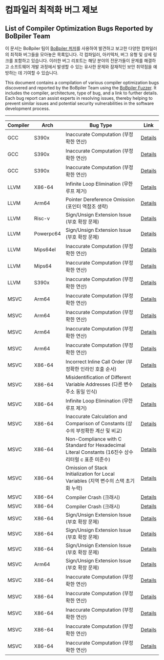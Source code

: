 # 컴파일러 최적화 버그 제보
## List of Compiler Optimization Bugs Reported by BoBpiler Team

이 문서는 BoBpiler 팀이 [BoBpiler 퍼저](https://github.com/BoBpiler/BoBpiler-Fuzzer)를 사용하여 발견하고 보고한 다양한 컴파일러의 최적화 버그들을 모아놓은 목록입니다. 각 컴파일러, 아키텍처, 버그 유형 및 상세 링크를 포함하고 있습니다. 이러한 버그 리포트는 해당 분야의 전문가들이 문제를 해결하고 소프트웨어 개발 과정에서 발생할 수 있는 유사한 문제와 잠재적인 보안 취약점을 예방하는 데 기여할 수 있습니다.

This document contains a compilation of various compiler optimization bugs discovered and reported by the BoBpiler Team using the [BoBpiler Fuzzer](https://github.com/BoBpiler/BoBpiler-Fuzzer). It includes the compiler, architecture, type of bug, and a link to further details. Each bug report can assist experts in resolving issues, thereby helping to prevent similar issues and potential security vulnerabilities in the software development process.

---
| Compiler | Arch | Bug Type | Link |
| --- | --- | --------------------------- | ---- |
| GCC | S390x |     Inaccurate Computation (부정확한 연산)    | [Details](https://gcc.gnu.org/bugzilla/show_bug.cgi?id=112112) |
| GCC | S390x |     Inaccurate Computation (부정확한 연산)    | [Details](https://gcc.gnu.org/bugzilla/show_bug.cgi?id=112274) |
| GCC | S390x |     Inaccurate Computation (부정확한 연산)    | [Details](https://gcc.gnu.org/bugzilla/show_bug.cgi?id=112329) |
| LLVM | X86-64 |   Infinite Loop Elimination (무한 루프 제거)    | [Details](https://github.com/llvm/llvm-project/issues/66307) |
| LLVM | Arm64 |    Pointer Dereference Omission (포인터 역참조 생략)   | [Details](https://github.com/llvm/llvm-project/issues/69294) |
| LLVM | Risc-v |    Sign/Unsign Extension Issue (부호 확장 문제)   | [Details](https://github.com/llvm/llvm-project/issues/68855) |
| LLVM | Powerpc64 |    Sign/Unsign Extension Issue (부호 확장 문제)   | [Details](https://github.com/llvm/llvm-project/issues/71030) |
| LLVM | Mips64el |     Inaccurate Computation (부정확한 연산)    | [Details](https://github.com/llvm/llvm-project/issues/69328) |
| LLVM | Mips64 |   Inaccurate Computation (부정확한 연산)    | [Details](https://github.com/llvm/llvm-project/issues/70495) |
| LLVM | S390x |    Inaccurate Computation (부정확한 연산)    | [Details](https://github.com/llvm/llvm-project/issues/72018) |
| MSVC | Arm64 |    Inaccurate Computation (부정확한 연산)    | [Details](https://developercommunity.visualstudio.com/t/C-ARM64-Optimization-Bug/10503910) |
| MSVC | Arm64 |    Inaccurate Computation (부정확한 연산)    | [Details](https://developercommunity.visualstudio.com/t/Inconsistent-Outputs-in-ARM64-C-Progra/10505191) |
| MSVC | Arm64 |    Inaccurate Computation (부정확한 연산)    | [Details](https://developercommunity.visualstudio.com/t/ARM64-MSVC-Compiler-Optimization-Leads-t/10508262) |
| MSVC | Arm64 |    Inaccurate Computation (부정확한 연산)    | [Details](https://developercommunity.visualstudio.com/t/MSVC-ARM64-Compiler-Incorrectly-Optimize/10510611) |
| MSVC | X86-64 |   Incorrect Inline Call Order (부정확한 인라인 호출 순서)    | [Details](https://developercommunity.visualstudio.com/t/O1-Optimization-Leads-to-Incorrect-Funct/10469220?sort=newest) |
| MSVC | X86-64 |   Misidentification of Different Variable Addresses (다른 변수 주소 동일 인식)     | [Details](https://developercommunity.visualstudio.com/t/Memory-reference-error-due-to-excessive/10477735?sort=newest&page=1) |
| MSVC | X86-64 |   Infinite Loop Elimination (무한 루프 제거)   | [Details](https://developercommunity.visualstudio.com/t/Optimization-Levels-O1-O2-Ox-Incorrect/10478781?sort=newest) |
| MSVC | X86-64 |   Inaccurate Calculation and Comparison of Constants (상수의 부정확한 계산 및 비교)     | [Details](https://developercommunity.visualstudio.com/t/Incorrectly-compiled-comparison-and-cons/10480723?sort=newest) |
| MSVC | X86-64 |   Non-Compliance with C Standard for Hexadecimal Literal Constants (16진수 상수 리터럴 c 표준 미준수)     | [Details](https://developercommunity.visualstudio.com/t/cl-Compiler-Misinterprets-Hexadecimal-Li/10483175) |
| MSVC | X86-64 |   Omission of Stack Initialization for Local Variables (지역 변수의 스택 초기화 누락)     | [Details](https://developercommunity.visualstudio.com/t/Function-pointer-address-comparison-erro/10485960?sort=newest) |
| MSVC | X86-64 |   Compiler Crash (크래시)   | [Details](https://developercommunity.visualstudio.com/t/Internal-Compiler-Error-with-for-loop-an/10486573) |
| MSVC | X86-64 |   Compiler Crash (크래시)   | [Details](https://developercommunity.visualstudio.com/t/fatal-error-C1001:-Internal-Compiler-Err/10485991?sort=newest) |
| MSVC | X86-64 |   Sign/Unsign Extension Issue (부호 확장 문제)   | [Details](https://developercommunity.visualstudio.com/t/Signed-variable-value-extended-in-an-uns/10478879?sort=newest&q=Signed+variable+value+extended+in+an+unsigned+manner&page=3) |
| MSVC | X86-64 |   Sign/Unsign Extension Issue (부호 확장 문제)   | [Details](https://developercommunity.visualstudio.com/t/Incorrect-unsigned-extension-when-upcast/10481317?sort=newest) |
| MSVC | X86-64 | Sign/Unsign Extension Issue (부호 확장 문제) | [Details](https://developercommunity.visualstudio.com/t/Impact-of-printf-on-CL-Compiler-Optimiza/10481033?sort=newest) |
| MSVC | Arm64 |    Sign/Unsign Extension Issue (부호 확장 문제)   | [Details](https://developercommunity.visualstudio.com/t/Incorrect-Assembly-Code-Generated-with-/10506096) |
| MSVC | X86-64 |   Inaccurate Computation (부정확한 연산)    | [Details](https://developercommunity.visualstudio.com/t/O2-and-Ox-Optimizations-Result-in-Incorr/10476654?sort=newest) |
| MSVC | X86-64 |   Inaccurate Computation (부정확한 연산)    | [Details](https://developercommunity.visualstudio.com/t/Integer-overflow-due-to-optimization-in/10478835?sort=newest) |
| MSVC | X86-64 |   Inaccurate Computation (부정확한 연산)    | [Details](https://developercommunity.visualstudio.com/t/Comparison-of-incorrect-register-values/10480763?sort=newest) |
| MSVC | X86-64 |   Inaccurate Computation (부정확한 연산)    | [Details](https://developercommunity.visualstudio.com/t/It-optimizes-the-and-operation-into-x/10481313) |
| MSVC | X86-64 |   Inaccurate Computation (부정확한 연산)    | [Details](https://developercommunity.visualstudio.com/t/Compiler-bug-causing-unknown-behavior/10481332?sort=newest) |